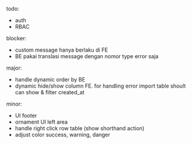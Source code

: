todo:
- auth
- RBAC




blocker:
- custom message hanya berlaku di FE
- BE pakai translasi message dengan nomor type error saja




major:
- handle dynamic order by BE
- dynamic hide/show column FE. for handling error import table shoult can show & filter created_at



minor:
- UI footer
- ornament UI left area
- handle right click row table (show shorthand action)
- adjust color success, warning, danger

